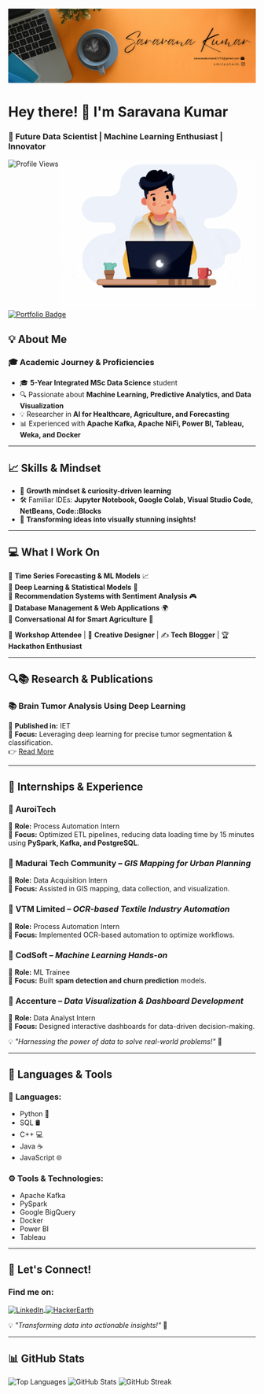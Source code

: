 ![logo](https://github.com/Saravanakumarsk1210/Saravanakumarsk1210/blob/main/Gray%20And%20Black%20%20Simple%20Personal%20LinkedIn%20Banner%20(4).png)

# Hey there! 👋 I'm Saravana Kumar  

### 🚀 Future Data Scientist | Machine Learning Enthusiast | Innovator  

<img align="right" alt="Coding" width="400" src="https://github.com/Saravanakumarsk1210/Saravanakumarsk1210/blob/main/github%20profile%20pic.gif">  

![Profile Views](https://komarev.com/ghpvc/?username=saravanakumarsk1310&label=Profile%20views&color=0e75b6&style=flat)


<a href="https://saravanakumar1210.netlify.app/" target="_blank">
  <img src="https://img.shields.io/badge/Visit-My%20Portfolio-blueviolet?style=for-the-badge&logo=web" alt="Portfolio Badge"/>
</a>


## 💡 About Me  
### 🎓 Academic Journey & Proficiencies  
- 🎓 **5-Year Integrated MSc Data Science** student  
- 🔍 Passionate about **Machine Learning, Predictive Analytics, and Data Visualization**  
- 💡 Researcher in **AI for Healthcare, Agriculture, and Forecasting**  
- 📊 Experienced with **Apache Kafka, Apache NiFi, Power BI, Tableau, Weka, and Docker**  

---

## 📈 Skills & Mindset  
- 🧠 **Growth mindset & curiosity-driven learning**  
- 🛠️ Familiar IDEs: **Jupyter Notebook, Google Colab, Visual Studio Code, NetBeans, Code::Blocks**  
- 🎨 **Transforming ideas into visually stunning insights!**  

---

## 💻 What I Work On  
🔹 **Time Series Forecasting & ML Models** 📈  
🔹 **Deep Learning & Statistical Models** 🧠  
🔹 **Recommendation Systems with Sentiment Analysis** 🎮  
🔹 **Database Management & Web Applications** 🌍  
🔹 **Conversational AI for Smart Agriculture** 🌾  

🎤 **Workshop Attendee** | 🎨 **Creative Designer** | ✍️ **Tech Blogger** | 🏆 **Hackathon Enthusiast**  

---

## 🔍📚 Research & Publications  

### 📚 Brain Tumor Analysis Using Deep Learning  
🔹 **Published in:** IET  
🔹 **Focus:** Leveraging deep learning for precise tumor segmentation & classification.  
👉 [Read More](https://digital-library.theiet.org/doi/10.1049/pbhe059e_ch16)  

---

## 🌱 Internships & Experience  

### 📍 **AuroiTech**  
🔹 **Role:** Process Automation Intern  
🔹 **Focus:** Optimized ETL pipelines, reducing data loading time by 15 minutes using **PySpark, Kafka, and PostgreSQL**.  

### 📍 **Madurai Tech Community** – *GIS Mapping for Urban Planning*  
🔹 **Role:** Data Acquisition Intern  
🔹 **Focus:** Assisted in GIS mapping, data collection, and visualization.  

### 📍 **VTM Limited** – *OCR-based Textile Industry Automation*  
🔹 **Role:** Process Automation Intern  
🔹 **Focus:** Implemented OCR-based automation to optimize workflows.  

### 📍 **CodSoft** – *Machine Learning Hands-on*  
🔹 **Role:** ML Trainee  
🔹 **Focus:** Built **spam detection and churn prediction** models.  

### 📍 **Accenture** – *Data Visualization & Dashboard Development*  
🔹 **Role:** Data Analyst Intern  
🔹 **Focus:** Designed interactive dashboards for data-driven decision-making.  

💡 *"Harnessing the power of data to solve real-world problems!"* 🚀  

---

## 📄 Languages & Tools  

### 🔢 **Languages:**  
- Python 🐍  
- SQL 🛢️  
- C++ 💻  
- Java ☕  
- JavaScript 🌐  

### ⚙️ **Tools & Technologies:**  
- Apache Kafka  
- PySpark  
- Google BigQuery  
- Docker  
- Power BI  
- Tableau  

---

## 💌 Let's Connect!  

<h3 align="left">Find me on:</h3>
<p align="left">
  <a href="https://linkedin.com/in/saravana-kumar-990884243" target="blank">
    <img align="center" src="https://raw.githubusercontent.com/rahuldkjain/github-profile-readme-generator/master/src/images/icons/Social/linked-in-alt.svg" alt="LinkedIn" height="30" width="40" />
  </a>
  
  <a href="https://www.hackerearth.com/@saravananmsk1210" target="blank">
    <img align="center" src="https://raw.githubusercontent.com/rahuldkjain/github-profile-readme-generator/master/src/images/icons/Social/hackerearth.svg" alt="HackerEarth" height="30" width="40" />
  </a>
</p>

💡 *"Transforming data into actionable insights!"* 🚀  

---

## 📊 GitHub Stats  
<p>
  <img src="https://github-readme-stats.vercel.app/api/top-langs?username=saravanakumarsk1210&show_icons=true&locale=en&layout=compact" alt="Top Languages" />
  <img src="https://github-readme-stats.vercel.app/api?username=saravanakumarsk1210&show_icons=true&locale=en" alt="GitHub Stats" />
  <img src="https://github-readme-streak-stats.herokuapp.com/?user=saravanakumarsk1210&" alt="GitHub Streak" />
</p>
